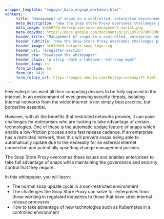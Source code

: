 ```yaml
---
wrapper_template: "engage/_base_engage_markdown.html"
context:
     title: "Management of snaps in a controlled, enterprise environment"
     meta_description: "How the Snap Store Proxy overcomes challenges presented by restricted networks and management policies"
     meta_image: 5e8b9f4b-enterprise-snap-management-social.png
     meta_copydoc: https://docs.google.com/document/d/1iSLsV7PD7BhF0OhxfD8KpfdQzDscxvO7UToLF7h_1vU/edit
     header_title: "Management of snaps in a controlled, enterprise environment"
     header_subtitle: "How the Snap Store Proxy overcomes challenges presented by restricted networks and management policies"
     header_image: 9c67dde5-network-snap-logo.svg
     header_url: '#register-section'
     header_cta: "Download the whitepaper"
     header_class: "p-strip--dark p-takeover--ent-snap-mgmt"
     header_lang: en
     form_include: en
     form_id: 3418
     form_return_url: https://pages.ubuntu.com/EnterpriseSnapsTY.html
---
```


Few enterprises want all their computing devices to be fully exposed to the internet. In an environment of ever-growing security threats, isolating internal networks from the wider internet is not simply best practice, but borderline essential.

However, with all the benefits that restricted networks provide, it can pose challenges for enterprises who are looking to take advantage of certain technologies. One of these is the automatic update feature of snaps which enable a low-friction process and a fast release cadence. If an enterprise has a restricted network, then this will prevent snaps being able to automatically update due to the necessity for an external internet connection and potentially upsetting change management policies.

The Snap Store Proxy overcomes these issues and enables enterprises to take full advantage of snaps while maintaining the governance and security control that they require.

In this whitepaper, you will learn:

<ul class="p-list">
  <li class="p-list__item is-ticked">
    The normal snap update cycle in a non-restricted environment
  </li>
  <li class="p-list__item is-ticked">
    The challenges the Snap Store Proxy can solve for enterprises from those working in regulated industries to those that have strict internal release processes
  </li>
  <li class="p-list__item is-ticked">
    How to take advantage of new technologies such as Kubernetes in a controlled environment
  </li>
</ul>

<style>
  .p-takeover--ent-snap-mgmt {
    background-color: #82BEA0;
    background-image:
      linear-gradient(135deg, #106363 0%, #82BEA0 100%);
  }

  .p-takeover--ent-snap-mgmt img {
    max-width: 330px !important;
    width: 330px;
  }

  .p-takeover--ent-snap-mgmt .p-takeover__title {
    font-weight: 100;
  }

  @media (min-width: 768px) {
    .p-takeover--ent-snap-mgmt {
      background-image:
        url('https://assets.ubuntu.com/v1/0313f573-suru-background.svg'),
        linear-gradient(135deg, #106363 0%, #82BEA0 100%);
      background-position: right;
      background-repeat: no-repeat;
      background-size: contain;
    }
  }
</style>
